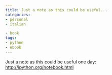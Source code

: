 ```yaml
---
title: Just a note as this could be useful...
categories:
- personal
- italian

- book
tags:
- python
- ebook
---
```

Just a note as this could be useful one day: <http://ipython.org/notebook.html>

